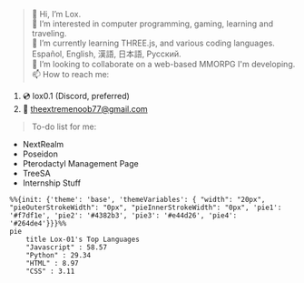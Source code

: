 > 👋 Hi, I’m Lox.   
> 👀 I’m interested in computer programming, gaming, learning and traveling.   
> 🌱 I’m currently learning THREE.js, and various coding languages. Español, English, 漢語, 日本語, Русский.   
> 💞️ I’m looking to collaborate on a web-based MMORPG I'm developing.   
> 📫 How to reach me:   
1. 💿 lox0.1 (Discord, preferred)   
2. 📧 theextremenoob77@gmail.com   

> To-do list for me:
- NextRealm   
- Poseidon   
- Pterodactyl Management Page   
- TreeSA   
- Internship Stuff   

```mermaid
%%{init: {'theme': 'base', 'themeVariables': { "width": "20px", "pieOuterStrokeWidth": "0px", "pieInnerStrokeWidth": "0px", 'pie1': '#f7df1e', 'pie2': '#4382b3', 'pie3': '#e44d26', 'pie4': '#264de4'}}}%%
pie
    title Lox-01's Top Languages
    "Javascript" : 58.57
    "Python" : 29.34
    "HTML" : 8.97
    "CSS" : 3.11
```
